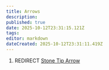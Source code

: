 ```yaml
---
title: Arrows
description: 
published: true
date: 2025-10-12T23:31:15.121Z
tags: 
editor: markdown
dateCreated: 2025-10-12T23:31:11.419Z
---
```


1.  REDIRECT [Stone Tip Arrow](Stone_Tip_Arrow.md "wikilink")